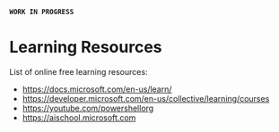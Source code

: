 **`WORK IN PROGRESS`**

# Learning Resources
List of online free learning resources:

- https://docs.microsoft.com/en-us/learn/
- https://developer.microsoft.com/en-us/collective/learning/courses
- https://youtube.com/powershellorg
- https://aischool.microsoft.com
